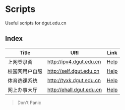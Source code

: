 # Scripts

Useful scripts for dgut.edu.cn

## Index

| Title          | URI                      | Link                                                                   |
| -------------- | ------------------------ | ---------------------------------------------------------------------- |
| 上网登录窗     | http://ipv4.dgut.edu.cn  | [Help](https://github.com/dgut-giligili/dgut-scripts/tree/master/ipv4) |
| 校园网用户自服 | http://self.dgut.edu.cn  | [Help](https://github.com/dgut-giligili/smilence)                      |
| 体育选课系统   | http://tyxk.dgut.edu.cn  | [Help](https://github.com/dgut-giligili/dgut-scripts/tree/master/tyxk) |
| 网上办事大厅   | http://ehall.dgut.edu.cn | [Help](https://github.com/dgut-giligili/dgut-scripts/tree/master/ehall) |

> Don't Panic
